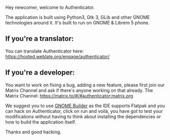 Hey newcomer, welcome to Authenticator. 

The application is built using Python3, Gtk 3, GLib and other GNOME technologies around it. It's built to run on GNOME & Librem 5 phone.


## If you're a translator:

You can translate Authenticator here: https://hosted.weblate.org/engage/authenticator/


## If you're a developer:

You want to work on fixing a bug, adding a new feature, please first join our Matrix Channel and ask if there's anyone working on that already. 
The Matrix Channel: https://matrix.to/#/#authenticator:matrix.org


We suggest you to use [GNOME Builder](https://flathub.org/apps/details/org.gnome.Builder) as the IDE supports Flatpak and you can hack on Authenticator, click on run and voilà, you have got to test your modifications without having to think about installing the dependencies or how to build the application itself.


Thanks and good hacking.